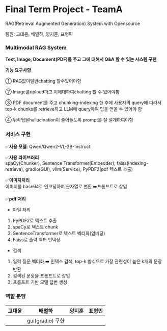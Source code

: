 # Final Term Project - TeamA
RAG(Retrieval Augmented Generation) System with Opensource  

팀원: 고대윤, 배별하, 양지훈, 표형민  

### Multimodal RAG System
**Text, Image, Document(PDF)를 주고 그에 대해서 Q&A 할 수 있는 시스템 구현**  

**기능 요구사항**  

① RAG없이일반chatting 할수있어야함  

② Image를upload하고 이에대하여chatting 할 수 있어야함  

③ PDF document를 주고 chunking-indexing 한 후에 사용자의 query에 따라서 top-k chunks를 retrieve하고 LLM에 query하여 답을 얻을 수 있어야 함

④ 위작업을hallucination이 줄어들도록 prompt를 잘 설계하여야함  


### 서비스 구현  
 ✅**사용 모델**:  Qwen/Qwen2-VL-2B-Instruct 

 ✅**사용 라이브러리**  
    spaCy(Chunker), Sentence Transformer(Embedder), faiss(Indexing-retrieva), gradio(GUI), vllm(Service), PyPDF2(pdf 텍스트 추출)  

✅**이미지처리**  
이미지를 base64로 인코딩하여 문자열로 변환 ➡️프롬프트로 삽입  

 ✅**pdf 처리**  
  - 파일 처리  
  1. PyPDF2로 텍스트 추출  
  2. spaCy로 텍스트 chunk  
  3. SentenceTransformer로 텍스트 벡터화(임베딩)  
  4. Faiss로 출력 벡터 인덱싱  
   
 - 검색  
  1. 입력 질문 벡터화 ➡️ 인덱스 검색, top-k 방식으로 가장 관련성이 높은 k개의 문장 반환  
  2. 검색된 문장을 프롬프트로 삽입  
  3. 프롬프트 기반 모델 답변 생성  

### 역할 분담  

|고대윤|배별하|양지훈|표형민|  
|---|---|---|---|  
||gui(gradio) 구현|||  
